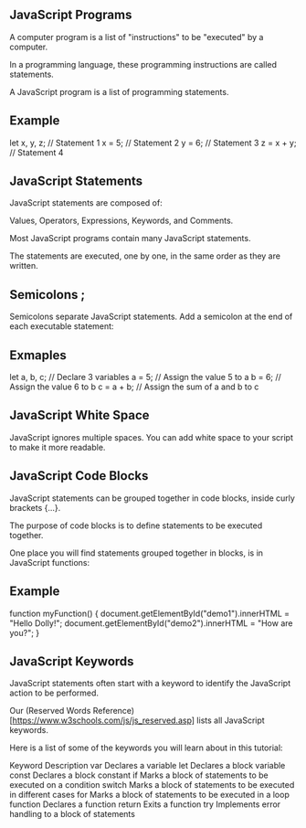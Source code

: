 ## JavaScript Programs

A computer program is a list of "instructions" to be "executed" by a computer.

In a programming language, these programming instructions are called statements.

A JavaScript program is a list of programming statements.


## Example
let x, y, z;    // Statement 1
x = 5;          // Statement 2
y = 6;          // Statement 3
z = x + y;      // Statement 4


## JavaScript Statements
JavaScript statements are composed of:

Values, Operators, Expressions, Keywords, and Comments.

Most JavaScript programs contain many JavaScript statements.

The statements are executed, one by one, in the same order as they are written.


## Semicolons ;
Semicolons separate JavaScript statements.
Add a semicolon at the end of each executable statement:

## Exmaples
let a, b, c;  // Declare 3 variables
a = 5;        // Assign the value 5 to a
b = 6;        // Assign the value 6 to b
c = a + b;    // Assign the sum of a and b to c

## JavaScript White Space
JavaScript ignores multiple spaces. You can add white space to your script to make it more readable.

## JavaScript Code Blocks
JavaScript statements can be grouped together in code blocks, inside curly brackets {...}.

The purpose of code blocks is to define statements to be executed together.

One place you will find statements grouped together in blocks, is in JavaScript functions:

## Example
function myFunction() {
  document.getElementById("demo1").innerHTML = "Hello Dolly!";
  document.getElementById("demo2").innerHTML = "How are you?";
}

## JavaScript Keywords
JavaScript statements often start with a keyword to identify the JavaScript action to be performed.

Our (Reserved Words Reference)[https://www.w3schools.com/js/js_reserved.asp] lists all JavaScript keywords.

Here is a list of some of the keywords you will learn about in this tutorial:

Keyword	Description
var	Declares a variable
let	Declares a block variable
const	Declares a block constant
if	Marks a block of statements to be executed on a condition
switch	Marks a block of statements to be executed in different cases
for	Marks a block of statements to be executed in a loop
function	Declares a function
return	Exits a function
try	Implements error handling to a block of statements
